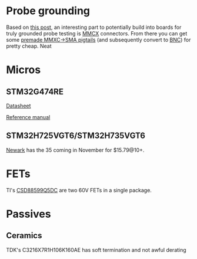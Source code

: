 # Probe grounding

Based on [this
post](https://electronics.stackexchange.com/questions/136123/how-do-you-attach-an-oscilloscope-ground-spring),
an interesting part to potentially build into boards for truly grounded probe testing is
[MMCX](http://www.digikey.com/product-search/en?FV=fff40016%2Cfff8051a&k=MMCX&mnonly=0&newproducts=0&ColumnSort=1000011&page=1&stock=1&pbfree=0&rohs=0&quantity=&ptm=0&fid=0&pageSize=250)
connectors. From there you can get some [premade MMXC->SMA
pigtails](http://www.digikey.com/product-search/en/cable-assemblies/coaxial-cables-rf/1573243?k=MMCX)
(and subsequently convert to [BNC](https://en.wikipedia.org/wiki/BNC_connector)) for pretty cheap. Neat

# Micros

## STM32G474RE

[Datasheet](../third_party/st/documents/stm32g474re.pdf)

[Reference manual](../third_party/st/documents/rm0440-stm32g4-series-advanced-armbased-32bit-mcus-stmicroelectronics.pdf)


## STM32H725VGT6/STM32H735VGT6

[Newark](https://www.newark.com/stmicroelectronics/stm32h735vgt6/mcu-32bit-550mhz-lqfp-100-rohs/dp/89AH1358?st=stm32h7) has the 35 coming in November for $15.79@10+.

# FETs

TI's [CSD88599Q5DC](https://www.ti.com/product/CSD88599Q5DC) are two 60V FETs in a single package.

# Passives

## Ceramics

TDK's C3216X7R1H106K160AE has soft termination and not awful derating
